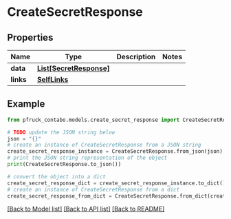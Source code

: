# CreateSecretResponse


## Properties

Name | Type | Description | Notes
------------ | ------------- | ------------- | -------------
**data** | [**List[SecretResponse]**](SecretResponse.md) |  | 
**links** | [**SelfLinks**](SelfLinks.md) |  | 

## Example

```python
from pfruck_contabo.models.create_secret_response import CreateSecretResponse

# TODO update the JSON string below
json = "{}"
# create an instance of CreateSecretResponse from a JSON string
create_secret_response_instance = CreateSecretResponse.from_json(json)
# print the JSON string representation of the object
print(CreateSecretResponse.to_json())

# convert the object into a dict
create_secret_response_dict = create_secret_response_instance.to_dict()
# create an instance of CreateSecretResponse from a dict
create_secret_response_from_dict = CreateSecretResponse.from_dict(create_secret_response_dict)
```
[[Back to Model list]](../README.md#documentation-for-models) [[Back to API list]](../README.md#documentation-for-api-endpoints) [[Back to README]](../README.md)


